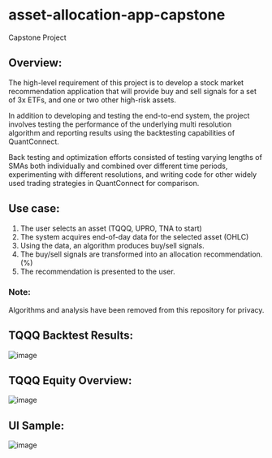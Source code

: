 # asset-allocation-app-capstone
Capstone Project

## Overview:

The high-level requirement of this project is to develop a stock market recommendation
application that will provide buy and sell signals for a set of 3x ETFs, and one or two
other high-risk assets.

In addition to developing and testing the end-to-end system, the project involves testing
the performance of the underlying multi resolution algorithm and reporting results using
the backtesting capabilities of QuantConnect.

Back testing and optimization efforts consisted of testing varying lengths of SMAs both
individually and combined over different time periods, experimenting with different
resolutions, and writing code for other widely used trading strategies in QuantConnect
for comparison.

## Use case:

1.	The user selects an asset (TQQQ, UPRO, TNA to start)
2.	The system acquires end-of-day data for the selected asset (OHLC)
3.	Using the data, an algorithm produces buy/sell signals.
4.	The buy/sell signals are transformed into an allocation recommendation. (%)
5.	The recommendation is presented to the user.

### Note:
Algorithms and analysis have been removed from this repository for privacy.

## TQQQ Backtest Results:
![image](https://user-images.githubusercontent.com/55768082/136721188-9e04bebd-7601-4404-a34c-f7a3041ed744.png)

## TQQQ Equity Overview:
![image](https://user-images.githubusercontent.com/55768082/136721212-72462961-cc06-4230-be02-ca70899940e2.png)

## UI Sample:
![image](https://user-images.githubusercontent.com/55768082/136721246-513fb6d0-55ca-4940-9918-3a17552bb068.png)
